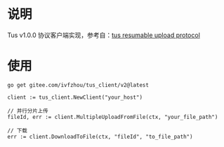 # 说明

Tus v1.0.0 协议客户端实现，参考自：[tus resumable upload protocol](https://github.com/tus/tus-resumable-upload-protocol/blob/main/protocol.md)

# 使用

```shell
go get gitee.com/ivfzhou/tus_client/v2@latest
```

```golang
client := tus_client.NewClient("your_host")

// 并行分片上传
fileId, err := client.MultipleUploadFromFile(ctx, "your_file_path")

// 下载
err := client.DownloadToFile(ctx, "fileId", "to_file_path")
```
